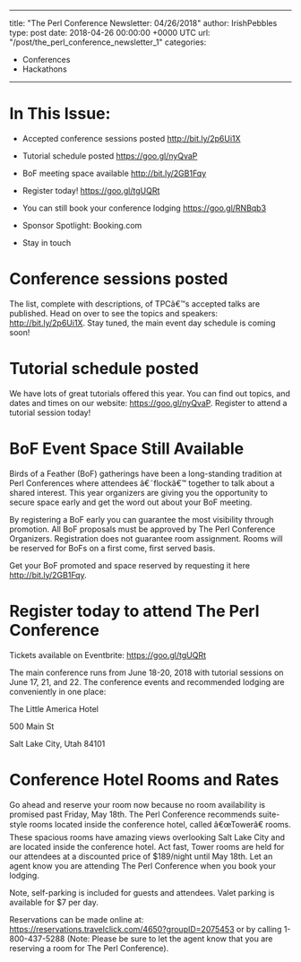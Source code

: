 
---
title: "The Perl Conference Newsletter: 04/26/2018"
author: IrishPebbles
type: post
date: 2018-04-26 00:00:00 +0000 UTC
url: "/post/the_perl_conference_newsletter_1"
categories:
 - Conferences
 - Hackathons

---

<h1 dir="ltr"><span>In This Issue:</span></h1>
<ul>
<li dir="ltr">
<p dir="ltr"><span>Accepted conference sessions posted </span><a href="http://bit.ly/2p6Ui1X"><span>http://bit.ly/2p6Ui1X</span></a></p>
</li>
<li dir="ltr">
<p dir="ltr"><span>Tutorial schedule posted </span><a href="https://goo.gl/nyQvaP"><span>https://goo.gl/nyQvaP</span></a></p>
</li>
<li dir="ltr">
<p dir="ltr"><span>BoF meeting space available </span><a href="http://bit.ly/2GB1Fqy"><span>http://bit.ly/2GB1Fqy</span></a></p>
</li>
<li dir="ltr">
<p dir="ltr"><span>Register today!  </span><a href="https://goo.gl/tgUQRt"><span>https://goo.gl/tgUQRt</span></a></p>
</li>
<li dir="ltr">
<p dir="ltr"><span>You can still book your conference lodging </span><a href="https://goo.gl/RNBqb3"><span>https://goo.gl/RNBqb3</span></a></p>
</li>
<li dir="ltr">
<p dir="ltr"><span>Sponsor Spotlight: Booking.com</span></p>
</li>
<li dir="ltr">
<p dir="ltr"><span>Stay in touch</span></p>
</li>
</ul>

<h1 dir="ltr">Conference sessions posted</h1>
<p dir="ltr">The list, complete with descriptions, of TPCâ€™s accepted talks are published. Head on over to see the topics and speakers: <a href="http://bit.ly/2p6Ui1X">http://bit.ly/2p6Ui1X</a>. Stay tuned, the main event day schedule is coming soon!</p>
<h1 dir="ltr">Tutorial schedule posted</h1>
<p dir="ltr">We have lots of great tutorials offered this year. You can find out topics, and dates and times on our website: <a href="https://goo.gl/nyQvaP">https://goo.gl/nyQvaP</a>. Register to attend a tutorial session today!</p>
<h1 dir="ltr">BoF Event Space Still Available</h1>
<p dir="ltr">Birds of a Feather (BoF) gatherings have been a long-standing tradition at Perl Conferences where attendees â€˜flockâ€™ together to talk about a shared interest. This year organizers are giving you the opportunity to secure space early and get the word out about your BoF meeting.</p>
<p></p>
<p dir="ltr">By registering a BoF early you can guarantee the most visibility through promotion. All BoF proposals must be approved by The Perl Conference Organizers. Registration does not guarantee room assignment. Rooms will be reserved for BoFs on a first come, first served basis.</p>
<p></p>
<p dir="ltr">Get your BoF promoted and space reserved by requesting it here <a href="http://bit.ly/2GB1Fqy">http://bit.ly/2GB1Fqy</a>.</p>
<h1 dir="ltr">Register today to attend The Perl Conference</h1>
<p dir="ltr">Tickets available on Eventbrite:  <a href="https://goo.gl/tgUQRt">https://goo.gl/tgUQRt</a></p>
<p></p>
<p dir="ltr">The main conference runs from June 18-20, 2018 with tutorial sessions on June 17, 21, and 22. The conference events and recommended lodging are conveniently in one place:</p>
<p></p>
<p dir="ltr">The Little America Hotel</p>
<p dir="ltr">500 Main St</p>
<p dir="ltr">Salt Lake City, Utah 84101</p>
<h1 dir="ltr">Conference Hotel Rooms and Rates</h1>
<p dir="ltr">Go ahead and reserve your room now because no room availability is promised past Friday, May 18th. The Perl Conference recommends suite-style rooms located inside the conference hotel, called â€œTowerâ€ rooms. These spacious rooms have amazing views overlooking Salt Lake City and are located inside the conference hotel. Act fast, Tower rooms are held for our attendees at a discounted price of $189/night until May 18th. Let an agent know you are attending The Perl Conference when you book your lodging.</p>
<p></p>
<p dir="ltr">Note, self-parking is included for guests and attendees. Valet parking is available for $7 per day.</p>
<p></p>
<p dir="ltr">Reservations can be made online at:    <a href="https://reservations.travelclick.com/4650?groupID=2075453">https://reservations.travelclick.com/4650?groupID=2075453</a> or by calling 1-800-437-5288 (Note: Please be sure to let the agent know that you are reserving a room for The Perl Conference).</p>
<p